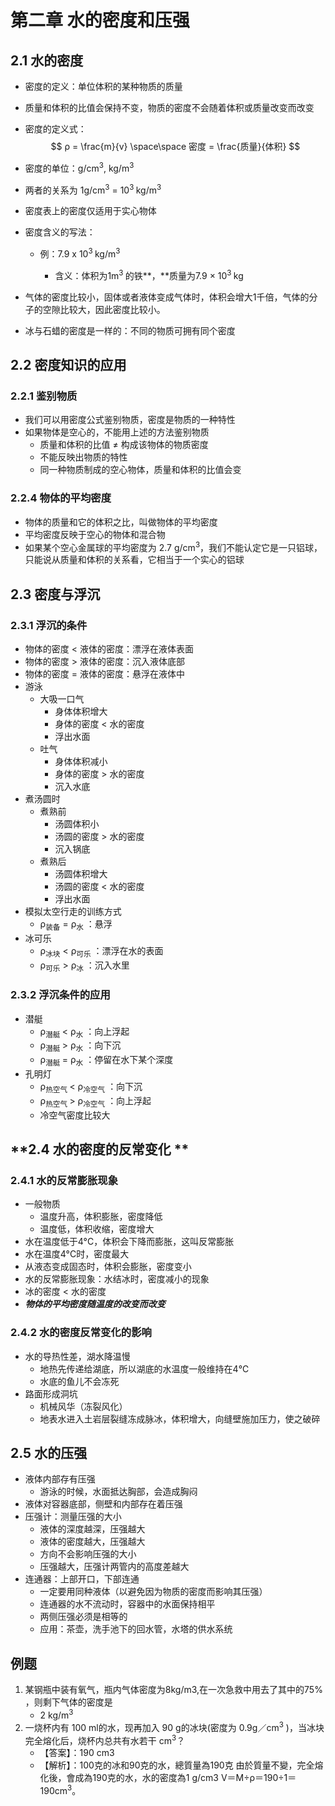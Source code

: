 # 第二章 水的密度和压强

## **2.1 水的密度**

* 密度的定义：单位体积的某种物质的质量

* 质量和体积的比值会保持不变，物质的密度不会随着体积或质量改变而改变

* 密度的定义式：
  $$
  ρ = \frac{m}{v} \space\space 密度 = \frac{质量}{体积}
  $$


* 密度的单位：g/cm<sup>3</sup>, kg/m<sup>3 </sup>
* 两者的关系为 1g/cm<sup>3</sup> = 10<sup>3 </sup>kg/m<sup>3 </sup>


* 密度表上的密度仅适用于实心物体
* 密度含义的写法：

    * 例：7.9 x 10<sup>3 </sup>kg/m<sup>3 </sup>
    
        * 含义：体积为1m<sup>3 <sub> </sub></sup>的铁**，**质量为7.9 × 10<sup>3 </sup>kg
    
* 气体的密度比较小，固体或者液体变成气体时，体积会增大1千倍，气体的分子的空隙比较大，因此密度比较小。

* 冰与石蜡的密度是一样的：不同的物质可拥有同个密度


## **2.2 密度知识的应用**

### **2.2.1 鉴别物质**

* 我们可以用密度公式鉴别物质，密度是物质的一种特性
* 如果物体是空心的，不能用上述的方法鉴别物质
    * 质量和体积的比值 ≠ 构成该物体的物质密度
    * 不能反映出物质的特性
    * 同一种物质制成的空心物体，质量和体积的比值会变

### **2.2.4 物体的平均密度**

* 物体的质量和它的体积之比，叫做物体的平均密度
* 平均密度反映于空心的物体和混合物
* 如果某个空心金属球的平均密度为 2.7 g/cm<sup>3</sup>，我们不能认定它是一只铝球，只能说从质量和体积的关系看，它相当于一个实心的铝球


## **2.3 密度与浮沉**

### **2.3.1 浮沉的条件**

* 物体的密度 &lt; 液体的密度：漂浮在液体表面
* 物体的密度 > 液体的密度：沉入液体底部
* 物体的密度 = 液体的密度：悬浮在液体中
* 游泳
    * 大吸一口气
        * 身体体积增大
        * 身体的密度 &lt; 水的密度
        * 浮出水面
    * 吐气
        * 身体体积减小
        * 身体的密度 > 水的密度
        * 沉入水底
* 煮汤圆时
    * 煮熟前
        * 汤圆体积小
        * 汤圆的密度 > 水的密度
        * 沉入锅底
    * 煮熟后
        * 汤圆体积增大
        * 汤圆的密度 &lt; 水的密度
        * 浮出水面
* 模拟太空行走的训练方式
    * ρ<sub>装备</sub> = ρ<sub>水</sub> ：悬浮
* 冰可乐
    * ρ<sub>冰块</sub> &lt; ρ<sub>可乐</sub> ：漂浮在水的表面
    * ρ<sub>可乐</sub> >  ρ<sub>冰</sub> ：沉入水里

### **2.3.2 浮沉条件的应用**

* 潜艇
    * ρ<sub>潜艇 </sub>  &lt;    ρ<sub>水</sub> ：向上浮起
    * ρ<sub>潜艇 </sub>  >    ρ<sub>水</sub> ：向下沉
    * ρ<sub>潜艇 </sub>  =    ρ<sub>水</sub> ：停留在水下某个深度
* 孔明灯
    * ρ<sub>热空气 </sub>  &lt;    ρ<sub>冷空气</sub> ：向下沉
    * ρ<sub>热空气 </sub>  >    ρ<sub>冷空气</sub> ：向上浮起
    * 冷空气密度比较大


## **2.4 水的密度的反常变化 **

### **2.4.1 水的反常膨胀现象**

* 一般物质
    * 温度升高，体积膨胀，密度降低
    * 温度低，体积收缩，密度增大
* 水在温度低于4°C，体积会下降而膨胀，这叫反常膨胀
* 水在温度4°C时，密度最大
* 从液态变成固态时，体积会膨胀，密度变小
* 水的反常膨胀现象：水结冰时，密度减小的现象 
* 冰的密度 &lt; 水的密度
* ***物体的平均密度随温度的改变而改变***

### **2.4.2 水的密度反常变化的影响**

* 水的导热性差，湖水降温慢
    * 地热先传递给湖底，所以湖底的水温度一般维持在4℃
    * 水底的鱼儿不会冻死
* 路面形成洞坑
    * 机械风华（冻裂风化）
    * 地表水进入土岩层裂缝冻成脉冰，体积增大，向缝壁施加压力，使之破碎

## **2.5 水的压强**

* 液体内部存有压强
    * 游泳的时候，水面抵达胸部，会造成胸闷
* 液体对容器底部，侧壁和内部存在着压强
* 压强计：测量压强的大小
    * 液体的深度越深，压强越大
    * 液体的密度越大，压强越大
    * 方向不会影响压强的大小
    * 压强越大，压强计两管内的高度差越大
* 连通器：上部开口，下部连通
    * 一定要用同种液体（以避免因为物质的密度而影响其压强）
    * 连通器的水不流动时，容器中的水面保持相平
    * 两侧压强必须是相等的
    * 应用：茶壶，洗手池下的回水管，水塔的供水系统

## 例题

1. 某钢瓶中装有氧气，瓶内气体密度为8kg/m3,在一次急救中用去了其中的75% ，则剩下气体的密度是
   - 2 kg/m<sup>3</sup>
2. 一烧杯内有 100 ml的水，现再加入 90 g的冰块(密度为 0.9g／cm<sup>3</sup> )，当冰块完全熔化后，烧杯内总共有水若干 cm<sup>3</sup>？
   - 【答案】：190 cm3
   - 【解析】：100克的冰和90克的水，總質量為190克
     由於質量不變，完全熔化後，會成為190克的水，水的密度為1 g/cm3
     V＝M÷ρ＝190÷1＝190cm<sup>3</sup>。